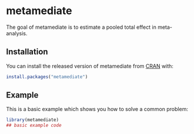 
<!-- README.md is generated from README.Rmd. Please edit that file -->

# metamediate

<!-- badges: start -->
<!-- badges: end -->

The goal of metamediate is to estimate a pooled total effect in
meta-analysis.

## Installation

You can install the released version of metamediate from
[CRAN](https://CRAN.R-project.org) with:

``` r
install.packages("metamediate")
```

## Example

This is a basic example which shows you how to solve a common problem:

``` r
library(metamediate)
## basic example code
```
